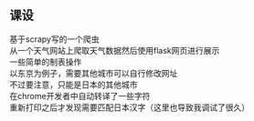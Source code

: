 ## 课设  
基于scrapy写的一个爬虫  
从一个天气网站上爬取天气数据然后使用flask网页进行展示  
一些简单的制表操作  
以东京为例子，需要其他城市可以自行修改网址  
不过要注意，只能是日本的其他城市  
在chrome开发者中自动转译了一些字符  
重新打印之后才发现需要匹配日本汉字（这里也导致我调试了很久）  
